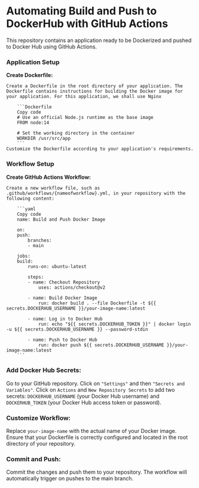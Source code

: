 # Automating Build and Push to DockerHub with GitHub Actions
This repository contains an application ready to be Dockerized and pushed to Docker Hub using GitHub Actions.

### Application Setup
**Create Dockerfile:**

    Create a Dockerfile in the root directory of your application. The Dockerfile contains instructions for building the Docker image for your application. For this application, we shall use Nginx

        ```Dockerfile
        Copy code
        # Use an official Node.js runtime as the base image
        FROM node:14

        # Set the working directory in the container
        WORKDIR /usr/src/app
        ```
    Customize the Dockerfile according to your application's requirements.

### Workflow Setup
**Create GitHub Actions Workflow:**

    Create a new workflow file, such as .github/workflows/{nameofworkflow}.yml, in your repository with the following content:

        ```yaml
        Copy code
        name: Build and Push Docker Image

        on:
        push:
            branches:
            - main

        jobs:
        build:
            runs-on: ubuntu-latest

            steps:
            - name: Checkout Repository
                uses: actions/checkout@v2

            - name: Build Docker Image
                run: docker build . --file Dockerfile -t ${{ secrets.DOCKERHUB_USERNAME }}/your-image-name:latest

            - name: Log in to Docker Hub
                run: echo "${{ secrets.DOCKERHUB_TOKEN }}" | docker login -u ${{ secrets.DOCKERHUB_USERNAME }} --password-stdin

            - name: Push to Docker Hub
                run: docker push ${{ secrets.DOCKERHUB_USERNAME }}/your-image-name:latest
        ```        
### Add Docker Hub Secrets:

Go to your GitHub repository.
Click on `"Settings"` and then `"Secrets and Variables"`.
Click on `Actions` and `New Repository Secrets` to add two secrets: `DOCKERHUB_USERNAME` (your Docker Hub username) and `DOCKERHUB_TOKEN` (your Docker Hub access token or password).

### Customize Workflow:

Replace `your-image-name` with the actual name of your Docker image.
Ensure that your Dockerfile is correctly configured and located in the root directory of your repository.

### Commit and Push:

Commit the changes and push them to your repository. The workflow will automatically trigger on pushes to the main branch.

